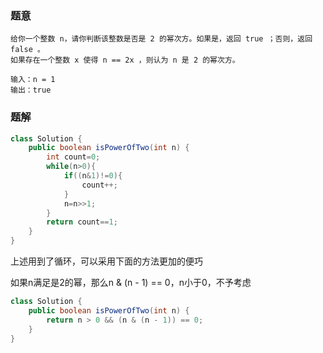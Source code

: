 ### 题意

```
给你一个整数 n，请你判断该整数是否是 2 的幂次方。如果是，返回 true ；否则，返回 false 。
如果存在一个整数 x 使得 n == 2x ，则认为 n 是 2 的幂次方。

输入：n = 1
输出：true
```



### 题解

```java
class Solution {
    public boolean isPowerOfTwo(int n) {
        int count=0;
        while(n>0){
            if((n&1)!=0){
                count++;
            }
            n=n>>1;
        }
        return count==1;
    }
}
```

上述用到了循环，可以采用下面的方法更加的便巧

如果n满足是2的幂，那么n & (n - 1) == 0，n小于0，不予考虑

```java
class Solution {
    public boolean isPowerOfTwo(int n) {
        return n > 0 && (n & (n - 1)) == 0;
    }
}
```

